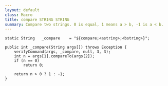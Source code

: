 ```yaml
---
layout: default
class: Macro
title: compare STRING STRING
summary: Compare two strings. 0 is equal, 1 means a > b, -1 is a < b.
---
```


	static String	_compare	= "${compare;<astring>;<bstring>}";

	public int _compare(String args[]) throws Exception {
		verifyCommand(args, _compare, null, 3, 3);
		int n = args[1].compareTo(args[2]);
		if (n == 0)
			return 0;

		return n > 0 ? 1 : -1;
	}


